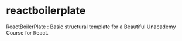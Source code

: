# reactboilerplate
ReactBoilerPlate : Basic structural template for a Beautiful Unacademy Course for React.
